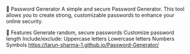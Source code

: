 🔐 Password Generator
A simple and secure Password Generator. This tool allows you to create strong, customizable passwords to enhance your online security.

🚀 Features
Generate random, secure passwords
Customize password length
Include/exclude:
Uppercase letters
Lowercase letters
Numbers
Symbols
https://tarun-sharma-1.github.io/Password-Generator/
